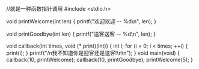//就是一种函数指针调用
#include <stdio.h>
 
void printWelcome(int len)
{
       printf("欢迎欢迎 -- %d\n", len);
}
 
void printGoodbye(int len)
{
       printf("送客送客 -- %d\n", len);
}
 
void callback(int times, void (* print)(int))
{
       int i;
       for (i = 0; i < times; ++i)
       {
              print(i);
       }
       printf("/n我不知道你是迎客还是送客!\n\n");
}
void main(void)
{
       callback(10, printWelcome);
       callback(10, printGoodbye);
       printWelcome(5);
}

